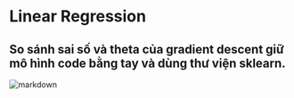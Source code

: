 # **Linear Regression**

## So sánh sai số và theta của gradient descent giữ mô hình code bằng tay và dùng thư viện sklearn.

![markdown](https://imgur.com/qYeggs6.png)